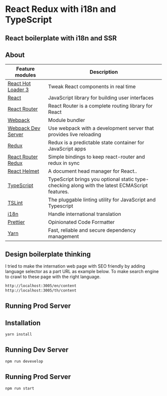 # React Redux with i18n and TypeScript
React boilerplate with i18n and SSR
---

## About

| Feature modules                                                                                                                                                                                                                  | Description                                                     |
|-----------------------------------------------------------------------------------------------------------------------------------------------------------------------------------------------------------------------------|-----------------------------------------------------------------|
| [React Hot Loader 3](https://github.com/gaearon/react-hot-loader)                 | Tweak React components in real time |
| [React](https://github.com/facebook/react)                                        | JavaScript library for building user interfaces  |
| [React Router](https://github.com/rackt/react-router)                             | React Router is a complete routing library for React    |
| [Webpack](http://webpack.github.io)                                               | Module bundler                       |
| [Webpack Dev Server](https://github.com/webpack/webpack-dev-server)              | Use webpack with a development server that provides live reloading                                                |
| [Redux](http://redux.js.org/)                                                     | Redux is a predictable state container for JavaScript apps                           |
| [React Router Redux](https://github.com/reactjs/react-router-redux)               | Simple bindings to keep react-router and redux in sync                                        |
| [React Helmet](https://github.com/nfl/react-helmet)               | A document head manager for React..                                        |
| [TypeScript](https://www.typescriptlang.org)                                                       | TypeScript brings you optional static type-checking along with the latest ECMAScript features.                                            |
| [TSLint](http://tslint.org)                                                       | The pluggable linting utility for JavaScript and Typescript                                            |
| [i18n](https://i18next.com) | Handle international translation |
| [Prettier](https://github.com/prettier/prettier) | Opinionated Code Formatter |
| [Yarn](https://yarnpkg.com) | Fast, reliable and secure dependency management |

## Design boilerplate thinking

I tried to make the internation web page with SEO friendly by adding language selector as a part URL as example below. To make search engine to crawl to these page with the right language.

```bash
http://localhost:3005/en/content
http://localhost:3005/th/content
```

## Running Prod Server

## Installation

```bash
yarn install
```

## Running Dev Server

```bash
npm run devevelop
```

## Running Prod Server

```bash
npm run start
```
